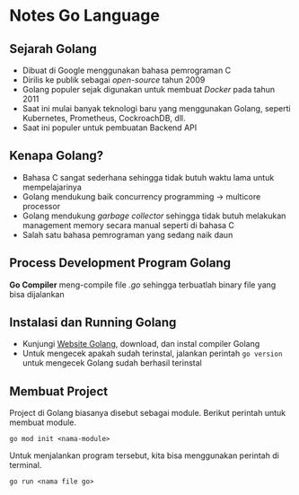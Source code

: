 # Notes Go Language

## Sejarah Golang
- Dibuat di Google menggunakan bahasa pemrograman C
- Dirilis ke publik sebagai *open-source* tahun 2009
- Golang populer sejak digunakan untuk membuat *Docker* pada tahun 2011
- Saat ini mulai banyak teknologi baru yang menggunakan Golang, seperti Kubernetes, Prometheus, CockroachDB, dll.
- Saat ini populer untuk pembuatan Backend API

## Kenapa Golang?
- Bahasa C sangat sederhana sehingga tidak butuh waktu lama untuk mempelajarinya
- Golang mendukung baik concurrency programming -> multicore processor
- Golang mendukung *garbage collector* sehingga tidak butuh melakukan management memory secara manual seperti di bahasa C
- Salah satu bahasa pemrograman yang sedang naik daun

## Process Development Program Golang

**Go Compiler** meng-compile file *.go* sehingga terbuatlah binary file yang bisa dijalankan

## Instalasi dan Running Golang
- Kunjungi [Website Golang](https://golang.org), download, dan instal compiler Golang
- Untuk mengecek apakah sudah terinstal, jalankan perintah `go version` untuk mengecek Golang sudah berhasil terinstal

## Membuat Project

Project di Golang biasanya disebut sebagai module. Berikut perintah untuk membuat module.

`go mod init <nama-module>`

Untuk menjalankan program tersebut, kita bisa menggunakan perintah di terminal.

`go run <nama file go>`